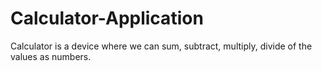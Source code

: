 # Calculator-Application
Calculator is a device where we can sum, subtract, multiply, divide of the values as numbers.
